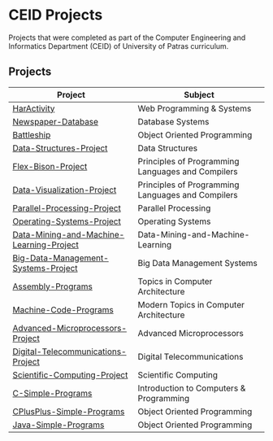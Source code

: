 # CEID Projects

Projects that were completed as part of the Computer Engineering and Informatics Department (CEID) of University of Patras curriculum.

## Projects

| Project                                                                                                       | Subject |
| -------------------------------------------------------                                                       | ----------- |
| [HarActivity](https://github.com/GTS08/HarActivity)                                                           | Web Programming & Systems |
| [Newspaper-Database](https://github.com/GTS08/Newspaper-Database)                                             | Database Systems |
| [Battleship](https://github.com/GTS08/Battleship)                                                             | Object Oriented Programming |
| [Data-Structures-Project](https://github.com/GTS08/Data-Structures-Project)                                   | Data Structures
| [Flex-Bison-Project](https://github.com/GTS08/Flex-Bison-Project)                                             | Principles of Programming Languages and Compilers |
| [Data-Visualization-Project](https://github.com/GTS08/Data-Visualization-Project)                             | Principles of Programming Languages and Compilers |
| [Parallel-Processing-Project](https://github.com/GTS08/Parallel-Processing-Project)                           | Parallel Processing |
| [Operating-Systems-Project](https://github.com/GTS08/Operating-Systems-Project)                               | Operating Systems |
| [Data-Mining-and-Machine-Learning-Project](https://github.com/GTS08/Data-Mining-and-Machine-Learning-Project) | Data-Mining-and-Machine-Learning |
| [Big-Data-Management-Systems-Project](https://github.com/GTS08/Big-Data-Management-Systems-Project)           | Big Data Management Systems |
| [Assembly-Programs](https://github.com/GTS08/Assembly-Programs)                                               | Topics in Computer Architecture |
| [Machine-Code-Programs](https://github.com/GTS08/Machine-Code-Programs)                                       | Modern Topics in Computer Architecture |
| [Advanced-Microprocessors-Project](https://github.com/GTS08/Advanced-Microprocessors-Project)                 | Advanced Microprocessors |
| [Digital-Telecommunications-Project](https://github.com/GTS08/Digital-Telecommunications-Project)             | Digital Telecommunications |
| [Scientific-Computing-Project](https://github.com/GTS08/Scientific-Computing-Project)                         | Scientific Computing |
| [C-Simple-Programs](https://github.com/GTS08/C-Simple-Programs)                                               | Introduction to Computers & Programming |
| [CPlusPlus-Simple-Programs](https://github.com/GTS08/CPlusPlus-Simple-Programs)                               | Object Oriented Programming |
| [Java-Simple-Programs](https://github.com/GTS08/Java-Simple-Programs)                                         | Object Oriented Programming |
